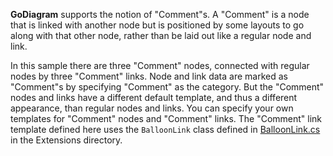 **GoDiagram** supports the notion of "Comment"s.
A "Comment" is a node that is linked with another node but is positioned by some layouts to go along with that other node,
rather than be laid out like a regular node and link.

In this sample there are three "Comment" nodes, connected with regular nodes by three "Comment" links.
Node and link data are marked as "Comment"s by specifying "Comment" as the category.
But the "Comment" nodes and links have a different default template, and thus a different appearance, than regular nodes and links.
You can specify your own templates for "Comment" nodes and "Comment" links.
The "Comment" link template defined here uses the `BalloonLink` class defined in
[BalloonLink.cs](https://github.com/NorthwoodsSoftware/GoDiagram/blob/main/Extensions/GraphObjects/BalloonLink/BalloonLink.cs) in the Extensions directory.